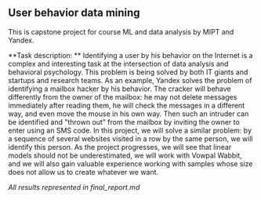 ## User behavior data mining



This is capstone project for course ML and data analysis by MIPT and Yandex.



**Task description: ** Identifying a user by his behavior on the Internet is a complex and interesting task at the intersection of data analysis and behavioral psychology. This problem is being solved by both IT giants and startups and research teams. As an example, Yandex solves the problem of identifying a mailbox hacker by his behavior. The cracker will behave differently from the owner of the mailbox: he may not delete messages immediately after reading them, he will check the messages in a different way, and even move the mouse in his own way. Then such an intruder can be identified and "thrown out" from the mailbox by inviting the owner to enter using an SMS code. In this project, we will solve a similar problem: by a sequence of several websites visited in a row by the same person, we will identify this person. As the project progresses, we will see that linear models should not be underestimated, we will work with Vowpal Wabbit, and we will also gain valuable experience working with samples whose size does not allow us to create whatever we want.





*All results represented in final_report.md*